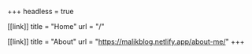 +++
headless = true

[[link]]
title = "Home"
url = "/"

[[link]]
title = "About"
url = "https://malikblog.netlify.app/about-me/"
+++
